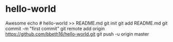 # hello-world
Awesome
echo # hello-world >> README.md
git init
git add README.md
git commit -m "first commit"
git remote add origin https://github.com/bbeth16/hello-world.git
git push -u origin master
